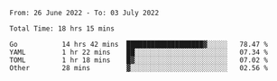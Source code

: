 <!--START_SECTION:waka-->

```text
From: 26 June 2022 - To: 03 July 2022

Total Time: 18 hrs 15 mins

Go           14 hrs 42 mins  ███████████████████▓░░░░░   78.47 %
YAML         1 hr 22 mins    ██░░░░░░░░░░░░░░░░░░░░░░░   07.34 %
TOML         1 hr 18 mins    █▓░░░░░░░░░░░░░░░░░░░░░░░   07.02 %
Other        28 mins         ▓░░░░░░░░░░░░░░░░░░░░░░░░   02.56 %
```

<!--END_SECTION:waka-->